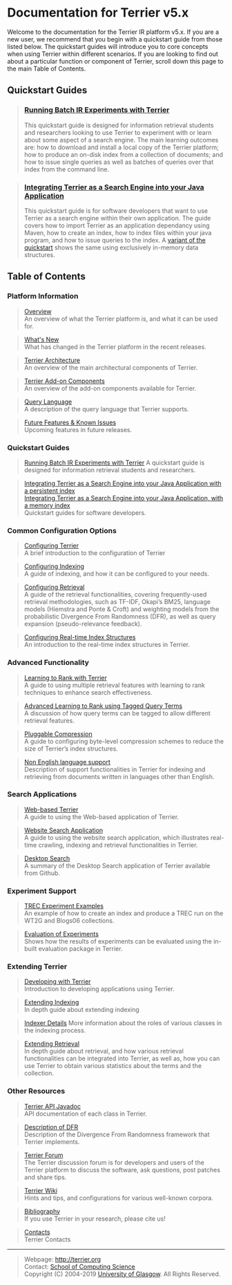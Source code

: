 Documentation for Terrier v5.x
=============================

Welcome to the documentation for the Terrier IR platform v5.x. If you are a new user, we recommend that you begin with a quickstart guide from those listed below. The quickstart guides will introduce you to core concepts when using Terrier within different scenarios. If you are looking to find out about a particular function or component of Terrier, scroll down this page to the main Table of Contents.

Quickstart Guides
-----------------------

> ### [Running Batch IR Experiments with Terrier](quickstart_experiments.md)
>This quickstart guide is designed for information retrieval students and researchers looking to use Terrier to experiment with or learn about some aspect of a search engine. The main learning outcomes are: how to download and install a local copy of the Terrier platform; how to produce an on-disk index from a collection of documents; and how to issue single queries as well as batches of queries over that index from the command line.   

> ### [Integrating Terrier as a Search Engine into your Java Application](quickstart-integratedsearchdisk.md)
> This quickstart guide is for software developers that want to use Terrier as a search engine within their own application. The guide covers how to import Terrier as an application dependancy using Maven, how to create an index, how to index files within your java program, and how to issue queries to the index. A [variant of the quickstart](quickstart-integratedsearch.md) shows the same using exclusively in-memory data structures.


Table of Contents
----------------------------

### Platform Information

> [Overview](overview.md)  
> An overview of what the Terrier platform is, and what it can be used for.

>[What's New](whats_new.md)  
>What has changed in the Terrier platform in the recent releases.

>[Terrier Architecture](basicArchitecture.md)  
>An overview of the main architectural components of Terrier.

>[Terrier Add-on Components](components.md)  
>An overview of the add-on components available for Terrier.

>[Query Language](querylanguage.md)  
>A description of the query language that Terrier supports.

>[Future Features & Known Issues](todo.md)  
>Upcoming features in future releases.

### Quickstart Guides

>[Running Batch IR Experiments with Terrier](quickstart_experiments.md)
>A quickstart guide is designed for information retrieval students and researchers.

>[Integrating Terrier as a Search Engine into your Java Application with a persistent index](quickstart-integratedsearchdisk.md)  
>[Integrating Terrier as a Search Engine into your Java Application, with a memory index](quickstart-integratedsearch.md)  
>Quickstart guides for software developers.

### Common Configuration Options

>[Configuring Terrier](configure_general.md)  
>A brief introduction to the configuration of Terrier

>[Configuring Indexing](configure_indexing.md)  
>A guide of indexing, and how it can be configured to your needs.

>[Configuring Retrieval](configure_retrieval.md)  
>A guide of the retrieval functionalities, covering frequently-used retrieval methodologies, such as TF-IDF, Okapi’s BM25, language models (Hiemstra and Ponte & Croft) and weighting models from the probabilistic Divergence From Randomness (DFR), as well as query expansion (pseudo-relevance feedback).

>[Configuring Real-time Index Structures](realtime_indices.md)  
>An introduction to the real-time index structures in Terrier.

### Advanced Functionality

>[Learning to Rank with Terrier](learning.md)  
>A guide to using multiple retrieval features with learning to rank techniques to enhance search effectiveness.

>[Advanced Learning to Rank using Tagged Query Terms](learning_advanced.md)  
>A discussion of how query terms can be tagged to allow different retrieval features.

>[Pluggable Compression](compression.md)  
>A guide to configuring byte-level compression schemes to reduce the size of Terrier’s index structures.

>[Non English language support](languages.md)  
>Description of support functionalities in Terrier for indexing and retrieving from documents written in languages other than English.

### Search Applications

>[Web-based Terrier](terrier_http.md)  
>A guide to using the Web-based application of Terrier.

>[Website Search Application](website_search.md)  
>A guide to using the website search application, which illustrates real-time crawling, indexing and retrieval functionalities in Terrier.

>[Desktop Search](terrier_desktop.md)  
>A summary of the Desktop Search application of Terrier available from Github.

### Experiment Support

>[TREC Experiment Examples](trec_examples.md)  
>An example of how to create an index and produce a TREC run on the WT2G and Blogs06 collections.

>[Evaluation of Experiments](evaluation.md)  
>Shows how the results of experiments can be evaluated using the in-built evaluation package in Terrier.

### Extending Terrier

>[Developing with Terrier](terrier_develop.md)  
>Introduction to developing applications using Terrier.

>[Extending Indexing](extend_indexing.md)  
>In depth guide about extending indexing

>[Indexer Details](indexer_details.md)
>More information about the roles of various classes in the indexing process.

>[Extending Retrieval](extend_retrieval.md)  
>In depth guide about retrieval, and how various retrieval functionalities can be integrated into Terrier, as well as, how you can use Terrier to obtain various statistics about the terms and the collection.

### Other Resources

>[Terrier API Javadoc](http://terrier.org/docs/v5.2/javadoc/index.html)  
>API documentation of each class in Terrier.

>[Description of DFR](dfr_description.md)  
>Description of the Divergence From Randomness framework that Terrier implements.

>[Terrier Forum](http://terrier.org/forum/)  
>The Terrier discussion forum is for developers and users of the Terrier platform to discuss the software, ask questions, post patches and share tips.

>[Terrier Wiki](http://ir.dcs.gla.ac.uk/wiki/Terrier)  
>Hints and tips, and configurations for various well-known corpora.

>[Bibliography](bibliography.md)  
>If you use Terrier in your research, please cite us!

>[Contacts](contacts.md)  
>Terrier Contacts

------------------------------------------------------------------------

> Webpage: <http://terrier.org>  
> Contact: [School of Computing Science](http://www.dcs.gla.ac.uk/)  
> Copyright (C) 2004-2019 [University of Glasgow](http://www.gla.ac.uk/). All Rights Reserved.
